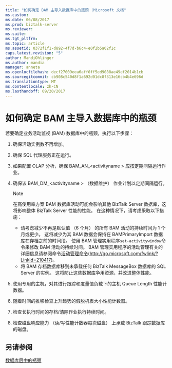 ```yaml
---
title: "如何确定 BAM 主导入数据库中的瓶颈 |Microsoft 文档"
ms.custom: 
ms.date: 06/08/2017
ms.prod: biztalk-server
ms.reviewer: 
ms.suite: 
ms.tgt_pltfrm: 
ms.topic: article
ms.assetid: 0372f1f1-d892-4f7d-b6c4-e0f2b5a02f1c
caps.latest.revision: "5"
author: MandiOhlinger
ms.author: mandia
manager: anneta
ms.openlocfilehash: decf27009eea6aff0ff5ed9088ae49ef2014b1cb
ms.sourcegitcommit: cb908c540d8f1a692d01dc8f313e16cb4b4e696d
ms.translationtype: MT
ms.contentlocale: zh-CN
ms.lasthandoff: 09/20/2017
---
```

# <a name="how-to-identify-bottlenecks-in-the-bam-primary-import-database"></a>如何确定 BAM 主导入数据库中的瓶颈
若要确定业务活动监视 (BAM) 数据库中的瓶颈，执行以下步骤：  
  
1.  确保活动实例数不再增加。  
  
2.  确保 SQL 代理服务正在运行。  
  
3.  如果配置 OLAP 分析，确保 BAM_AN_\<activityname > 应按定期间隔运行作业。  
  
4.  确保该 BAM_DM_\<activityname > （数据维护） 作业计划以定期间隔运行。  
  
    > [!NOTE]  
    >  在高使用率方案 BAM 数据库活动可能会影响其他 BizTalk Server 数据库，这将影响整体 BizTalk Server 性能的性能。 在这种情况下，请考虑采取以下措施：  
    >   
    >  -   请考虑减少不再是默认值 （6 个月） 的所有 BAM 活动的持续时间为 1 个月或更少。 这将减少为其 BAM 数据会保持在 BAMPrimaryImport 数据库在存档之前的时间段。 使用 BAM 管理实用程序`set-activitywindow`命令来修改 BAM 活动的持续时间。 BAM 管理实用程序的活动管理有关的详细信息请参阅命令[活动管理命令](http://go.microsoft.com/fwlink/?LinkId=210417)(http://go.microsoft.com/fwlink/?LinkId=210417)。  
    > -   将 BAM 存档数据库移到未承载任何 BizTalk MessageBox 数据库的 SQL Server 的实例。 这将防止这些数据库争用资源，并改进整体性能。  
  
5.  使用专用的主机，对其进行跟踪和度量值负载下的主机 Queue Length 性能计数器。  
  
6.  随着时间的推移检查上升趋势的假脱机表大小性能计数器。  
  
7.  检查长执行时间的存档/清除作业执行持续时间。  
  
8.  检查磁盘响应能力 （读/写性能计数器每次磁盘） 上承载 BizTalk 跟踪数据库的磁盘。  
  
## <a name="see-also"></a>另请参阅  
 [数据库层中的瓶颈](../technical-guides/bottlenecks-in-the-database-tier.md)